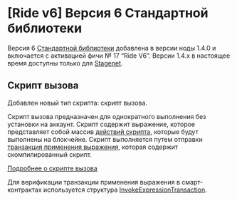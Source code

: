 # [Ride v6] Версия 6 Стандартной библиотеки

Версия 6 [Стандартной библиотеки](/ru/ride/script/standard-library) добавлена в версии ноды 1.4.0 и включается с активацией фичи №&nbsp;17 “Ride V6”. Версии 1.4.x в настоящее время доступны только для [Stagenet](/ru/blockchain/blockchain-network/).

## Скрипт вызова

Добавлен новый тип скрипта: скрипт вызова.

Скрипт вызова предназначен для однократного выполнения без установки на аккаунт. Скрипт содержит выражение, которое представляет собой массив [действий скрипта](/ru/ride/structures/script-actions/), которые будут выполнены на блокчейне. Скрипт выполняется путем отправки [транзакция применения выражения](/ru/blockchain/transaction-type/invoke-expression-transaction), которая содержит скомпилированный скрипт.

[Подробнее о скрипте вызова](/ru/ride/v6/script/script-types/call-script)

Для верификации транзакции применения выражения в смарт-контрактах используется структура [InvokeExpressionTransaction](/ru/ride/v6/structures/transaction-structures/invoke-expression-transaction).

<!--## Вычисления с продолжением

Добавлена поддержка dApp-скриптов, сложность которых превышает 10&nbsp;000. Выполнение такого скрипта разбивается на несколько этапов: первый этап вычислений выполняется в рамках транзакции вызова скрипта, последующие этапы — в рамках транзакций продолжения. Транзакции продолжения создаются генераторами блоков автоматически. [Подробнее о вычислениях с продолжением](/ru/ride/advanced/continuation)

> Вычисления с продолжением и вызов dApp из dApp несовместимы, то есть не могут быть инициированы одной и той же транзакцией. -->
